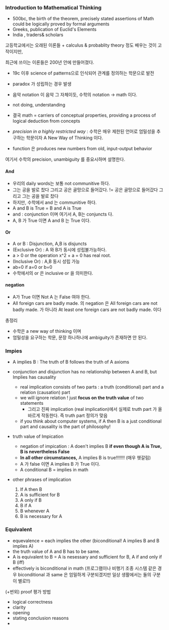 ### Introduction to Mathematical Thinking

* 500bc, the birth of the theorem, precisely stated assertions of Math could be logically proved by formal arguments
* Greeks, publication of Euclid's Elements
* India , traders& scholars
 
 고등학교에서는 오래된 이론들 +  calculus & probablity theory 정도 배우는 것이 고작이지만,
 
 최근에 쓰이는 이론들은 200년 안에 만들어졌다.
 
 * 19c  이후 science of patterns으로 인식되어 관계를 정의하는 학문으로 발전 
 * paradox 가 성립하는 경우 발생
 * 음악 notation 이 음악 그 자체이듯, 수학의  notation -> math  이다.
 * not doing, understanding
 
 * 결국 math = carriers of conceptual properties, providing a process of logical deduction from concepts
 * *precision in a highly restricted way* : 수학은 매우 제한된 언어로 엄밀성을 추구하는 학문이자  A New Way of Thinking 이다.
 *  function 은  produces new numbers from old, input-output behavior 
 
 여기서 수학의 precision, unambiguity 를 중요시하며 설명한다.
 
 #### And 
 * 우리의 daily words는 보통  not communitive 하다.
  * 그는 공을 발로 찼다 그리고 공은 골망으로 들어갔다. != 공은 골망으로 들어갔다 그리고 그는 공을 발로 찼다 
 * 하지만, 수학에서  and 는  communitive 하다.
  * A and B is True = B and A is True
 * and : conjunction 이며 여기서 A, B는  conjuncts 다.
 * A, B 가  True 이면  A and B 는 True 이다.
 
 #### Or
 * A or B : Disjunction, A,B is disjuncts
 *  (Exclusive Or) : A 와 B가 동시에 성립불가능하다. 
  * a > 0 or the operation x^2 + a = 0 has real root.
 * (Inclusive Or) :  A,B 동시 성립 가능
  * ab=0 if a=0 or b=0
  * 수학에서의  or 은  inclusive or 을 의미한다.
  
#### negation
* A가  True 이면  Not A 는 False 여야 한다.
* All foreign cars are badly made. 의 negation 은  All foreign cars are not badly made. 가 아니라  At least one foreign cars are not badly made. 이다

총정리
* 수학은 a new way of thinking 이며
* 엄밀성을 요구하는 학문, 문장 하나하나에 ambiguity가 존재하면 안 된다.


### Impies
* A implies B : The truth of B follows the truth of A axioms
* conjunction and disjunction has no relationship between A and B, but Implies has causality
    - real implication consists of two parts : a truth (conditional) part and a relation (causation) part
    - we will ignore relation ! just **focus on the truth value** of two statements
        - 그리고 진짜 implication (real implication)에서 실제로  truth part 가 올바르게 작동한다. 즉 truth part 정의가 맞음 
    - if you think about computer systems, if A then B is a just conditional part and causality is the part of philosophy!
    
* truth value of Impication
    * negation of impication : A doen't implies B **if even though A is True, B is nevertheless False**
    * **In all other circumstances,** A implies B is true!!!!!!! (매우 헷갈림)
    * A 가 false 이면  A implies B 가  True  이다.
    * A conditional B = implies in math
    
* other phrases of implication
    1) If A then B
    2) A is sufficient for B
    3) A only if B
    4) B if A
    5) B whenever A
    6) B is necessary for A
    
    
### Equivalent
* equevalence = each implies the other (biconditional! A implies B and B implies A)
* the truth value of A and B has to be same.
* A is equivalent to B = A is nesessary and sufficient for B, A if and only if B (iff)
* effectively is biconditional in math (프로그램이나 비행기 조종 시스템 같은 경우 biconditional 과 same 은 엄밀하게 구분되겠지만 일상 생활에서는 둘의 구분이 별로!!)

(+번외)  proof 평가 방법
*  logical correctness 
* clarity
* opening
* stating conclusion reasons
* 
 
